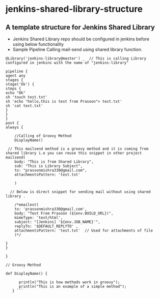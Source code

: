 # jenkins-shared-library-structure
A template structure for Jenkins Shared Library 
---

- Jenkins Shared Library repo should be configured in jenkins before using below functionality 
- Sample Pipeline Calling mail-send using shared library function.

```
@Library('jenkins-library@master') _  // This is calling Library configured in jenkins with the name of "jenkins-library"

pipeline {
agent any
stages {
stage('Ok') {
steps {
echo "Ok"
sh 'touch test.txt'
sh 'echo "hello,this is test from Prasoon"> test.txt'
sh 'cat test.txt'
}
}
}
post {
always {

    //Calling of Groovy Method
    DisplayName()
 
 // This mailsend method is a groovy method and it is coming from shared library i.e you can reuse this snippet in other project    
mailsend(
    body: "This is from Shared Library",
    sub: "This is Library Subject",
    to: "prassonmishra330@gmail.com",
    attachmentsPattern: 'test.txt'
    
    )
  
  // Below is direct snippet for sending mail without using shared library .  
    
    /*emailext(
    to: 'prassonmishra330@gmail.com',
    body: "Test From Prasoon (${env.BUILD_URL})", 
    mimeType: 'text/html',
    subject: "[Jenkins] '${env.JOB_NAME}'",
    replyTo: '$DEFAULT_REPLYTO' ,
    attachmentsPattern: 'test.txt'  // Used for attachments of file
    )*/
    
}
}

}

// Groovy Method 

def DisplayName() {
    
      println("This is how methods work in groovy");
      println("This is an example of a simple method");
   } ```
